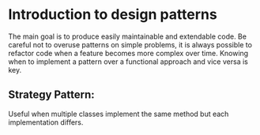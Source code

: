 # Introduction to design patterns
The main goal is to produce easily maintainable and extendable code. Be careful not to overuse patterns on simple problems, it is always possible to refactor code when a feature becomes more complex over time. Knowing when to implement a pattern over a functional approach and vice versa is key.

## Strategy Pattern:
Useful when multiple classes implement the same method but each implementation differs.
